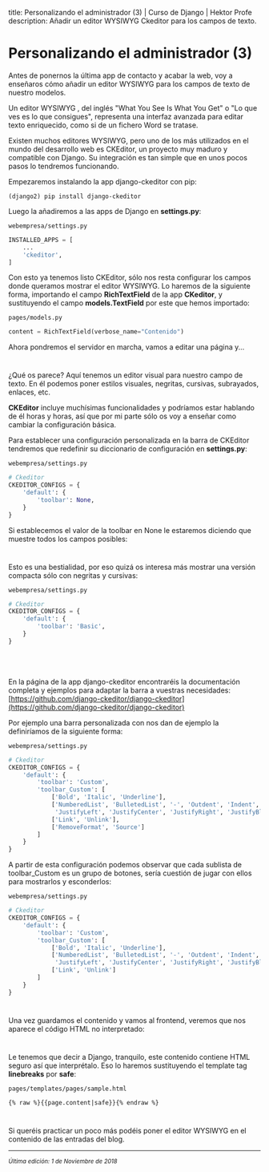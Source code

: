 title: Personalizando el administrador (3) | Curso de Django | Hektor Profe
description: Añadir un editor WYSIWYG Ckeditor para los campos de texto.

<style>
.admonition.note > .superfences-tabs > label:hover, .headerlink{ color: #018dc5 !important; }
.admonition.note { box-shadow: none; margin: 0; padding: 0; border-left: 0; border-radius: 0; font-size: 105%; }
.admonition.note label{ font-size: 91%; }
.admonition.note > .admonition-title { display: none; }
</style>

# Personalizando el administrador (3)

Antes de ponernos la última app de contacto y acabar la web, voy a enseñaros cómo añadir un editor WYSIWYG para los campos de texto de nuestro modelos.

Un editor WYSIWYG , del inglés "What You See Is What You Get" o "Lo que ves es lo que consigues", representa una interfaz avanzada para editar texto enriquecido, como si de un fichero Word se tratase.

Existen muchos editores WYSIWYG, pero uno de los más utilizados en el mundo del desarrollo web es CKEditor, un proyecto muy maduro y compatible con Django. Su integración es tan simple que en unos pocos pasos lo tendremos funcionando.

Empezaremos instalando la app django-ckeditor con pip:

```
(django2) pip install django-ckeditor
```

Luego la añadiremos a las apps de Django en **settings.py**:

`webempresa/settings.py`
```python
INSTALLED_APPS = [
    ...
    'ckeditor',
]
``` 

Con esto ya tenemos listo CKEditor, sólo nos resta configurar los campos donde queramos mostrar el editor WYSIWYG. Lo haremos de la siguiente forma, importando el campo **RichTextField** de la app **CKeditor**, y sustituyendo el campo **models.TextField** por este que hemos importado:

`pages/models.py`
```python
content = RichTextField(verbose_name="Contenido")
``` 

Ahora pondremos el servidor en marcha, vamos a editar una página y...

<div style="text-align:center;margin-top:25px"><img class="lazy" data-src="{{cdn}}/django/webempresa/60.png" /></div>

¿Qué os parece? Aquí tenemos un editor visual para nuestro campo de texto. En él podemos poner estilos visuales, negritas, cursivas, subrayados, enlaces, etc.

**CKEditor** incluye muchísimas funcionalidades y podríamos estar hablando de él horas y horas, así que por mi parte sólo os voy a enseñar como cambiar la configuración básica. 

Para establecer una configuración personalizada en la barra de CKEditor tendremos que redefinir su diccionario de configuración en **settings.py**:

`webempresa/settings.py`
```python
# Ckeditor
CKEDITOR_CONFIGS = {
    'default': {
        'toolbar': None,
    }
}
``` 

Si establecemos el valor de la toolbar en None le estaremos diciendo que muestre todos los campos posibles:

<div style="text-align:center;margin-top:25px"><img class="lazy" data-src="{{cdn}}/django/webempresa/61.png"/></div>

Esto es una bestialidad, por eso quizá os interesa más mostrar una versión compacta sólo con negritas y cursivas:

`webempresa/settings.py`
```python
# Ckeditor
CKEDITOR_CONFIGS = {
    'default': {
        'toolbar': 'Basic',
    }
}
``` 

<div style="text-align:center;margin-top:25px"><img class="lazy" data-src="{{cdn}}/django/webempresa/62.png" style="max-width:385px"/></div>

<div style="text-align:center;margin-top:25px"><img class="lazy" data-src="{{cdn}}/django/webempresa/63.png"/></div>

En la página de la app django-ckeditor encontraréis la documentación completa y ejemplos para adaptar la barra a vuestras necesidades: [https://github.com/django-ckeditor/django-ckeditor](https://github.com/django-ckeditor/django-ckeditor)

Por ejemplo una barra personalizada con nos dan de ejemplo la definiríamos de la siguiente forma:

`webempresa/settings.py`
```python
# Ckeditor
CKEDITOR_CONFIGS = {
    'default': {
        'toolbar': 'Custom',
        'toolbar_Custom': [
            ['Bold', 'Italic', 'Underline'],
            ['NumberedList', 'BulletedList', '-', 'Outdent', 'Indent', '-', 
             'JustifyLeft', 'JustifyCenter', 'JustifyRight', 'JustifyBlock'],
            ['Link', 'Unlink'],
            ['RemoveFormat', 'Source']
        ]
    }
}
``` 

A partir de esta configuración podemos observar que cada sublista de toolbar_Custom es un grupo de botones, sería cuestión de jugar con ellos para mostrarlos y esconderlos:

`webempresa/settings.py`
```python
# Ckeditor
CKEDITOR_CONFIGS = {
    'default': {
        'toolbar': 'Custom',
        'toolbar_Custom': [
            ['Bold', 'Italic', 'Underline'],
            ['NumberedList', 'BulletedList', '-', 'Outdent', 'Indent', '-', 
             'JustifyLeft', 'JustifyCenter', 'JustifyRight', 'JustifyBlock'],
            ['Link', 'Unlink']
        ]
    }
}
``` 

<div style="text-align:center;margin-top:25px"><img class="lazy" data-src="{{cdn}}/django/webempresa/64.png"/></div>

Una vez guardamos el contenido y vamos al frontend, veremos que nos aparece el código HTML no interpretado:

<div style="text-align:center;margin-top:25px"><img class="lazy" data-src="{{cdn}}/django/webempresa/65.png"/></div>

Le tenemos que decir a Django, tranquilo, este contenido contiene HTML seguro así que interprétalo. Eso lo haremos sustituyendo el template tag **linebreaks** por **safe**:

`pages/templates/pages/sample.html`
```html
{% raw %}{{page.content|safe}}{% endraw %}
``` 

<div style="text-align:center;margin-top:25px"><img class="lazy" data-src="{{cdn}}/django/webempresa/66.png"/></div>

Si queréis practicar un poco más podéis poner el editor WYSIWYG en el contenido de las entradas del blog.
___
<small class="edited"><i>Última edición: 1 de Noviembre de 2018</i></small>